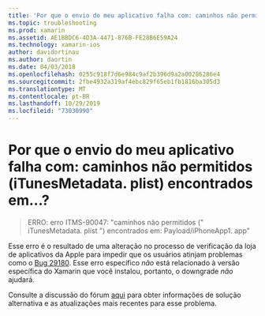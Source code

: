 ```yaml
---
title: 'Por que o envio do meu aplicativo falha com: caminhos não permitidos (iTunesMetadata. plist) encontrados em...?'
ms.topic: troubleshooting
ms.prod: xamarin
ms.assetid: AE1BBDC6-4D3A-4471-876B-FE28B6E59A24
ms.technology: xamarin-ios
author: davidortinau
ms.author: daortin
ms.date: 04/03/2018
ms.openlocfilehash: 0255c918f7d6e984c9af2b396d9a2a00286286e4
ms.sourcegitcommit: 2fbe4932a319af4ebc829f65eb1fb1816ba305d3
ms.translationtype: MT
ms.contentlocale: pt-BR
ms.lasthandoff: 10/29/2019
ms.locfileid: "73030990"
---
```

# <a name="why-does-my-app-submission-fail-with-disallowed-paths--itunesmetadataplist--found-at--"></a>Por que o envio do meu aplicativo falha com: caminhos não permitidos (iTunesMetadata. plist) encontrados em...?

> ERRO: erro ITMS-90047: "caminhos não permitidos (" iTunesMetadata. plist ") encontrados em: Payload/iPhoneApp1. app"

Esse erro é o resultado de uma alteração no processo de verificação da loja de aplicativos da Apple para impedir que os usuários atinjam problemas como o [Bug 29180](https://bugzilla.xamarin.com/show_bug.cgi?id=29180). Esse erro específico _não_ está relacionado à versão específica do Xamarin que você instalou, portanto, o downgrade _não_ ajudará.

Consulte a discussão do fórum [aqui](https://forums.xamarin.com/discussion/40388/disallowed-paths-itunesmetadata-plist-found-at-when-submitting-to-app-store/p1) para obter informações de solução alternativa e as atualizações mais recentes para esse problema.
